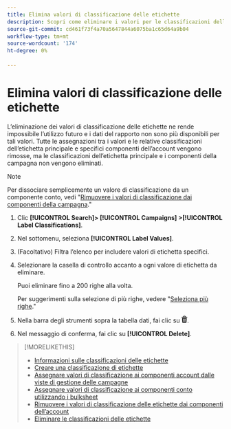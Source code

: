 ```yaml
---
title: Elimina valori di classificazione delle etichette
description: Scopri come eliminare i valori per le classificazioni delle etichette.
source-git-commit: cd461f73f4a70a5647844a6075ba1c65d64a9b04
workflow-type: tm+mt
source-wordcount: '174'
ht-degree: 0%

---
```


# Elimina valori di classificazione delle etichette

L’eliminazione dei valori di classificazione delle etichette ne rende impossibile l’utilizzo futuro e i dati del rapporto non sono più disponibili per tali valori. Tutte le assegnazioni tra i valori e le relative classificazioni dell’etichetta principale e specifici componenti dell’account vengono rimosse, ma le classificazioni dell’etichetta principale e i componenti della campagna non vengono eliminati.

>[!NOTE]
>
>Per dissociare semplicemente un valore di classificazione da un componente conto, vedi &quot;[Rimuovere i valori di classificazione dai componenti della campagna](classification-values-remove.md).&quot;

1. Clic **[!UICONTROL Search]> [!UICONTROL Campaigns] >[!UICONTROL Label Classifications]**.

1. Nel sottomenu, seleziona **[!UICONTROL Label Values]**.

1. (Facoltativo) Filtra l’elenco per includere valori di etichetta specifici.

1. Selezionare la casella di controllo accanto a ogni valore di etichetta da eliminare.

   Puoi eliminare fino a 200 righe alla volta.

   Per suggerimenti sulla selezione di più righe, vedere &quot;[Seleziona più righe](/help/search-social-commerce/common-tasks/navigation-editing-selection/multiple-rows-select.md).&quot;

1. Nella barra degli strumenti sopra la tabella dati, fai clic su ![Elimina](/help/search-social-commerce/assets/delete.png "Elimina").

1. Nel messaggio di conferma, fai clic su **[!UICONTROL Delete]**.

>[!MORELIKETHIS]
>
>* [Informazioni sulle classificazioni delle etichette](classification-about.md)
>* [Creare una classificazione di etichette](classification-create.md)
>* [Assegnare valori di classificazione ai componenti account dalle viste di gestione delle campagne](classification-values-assign-campaign-management.md)
>* [Assegnare valori di classificazione ai componenti conto utilizzando i bulksheet](classification-values-assign-bulksheets.md)
>* [Rimuovere i valori di classificazione delle etichette dai componenti dell’account](classification-values-remove.md)
>* [Eliminare le classificazioni delle etichette](classification-delete.md)

